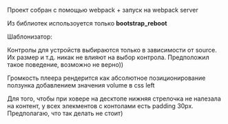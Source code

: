 Проект собран с помощью webpack + запуск на webpack server

Из библиотек использоуется только **bootstrap_reboot**

Шаблонизатор:

Контролы для устройств выбираются только в зависимости от 
source.
Их размер и т.д. никак не влияют на выбор контрола. 
Предположил такое поведение, возможно не верно))

Громкость плеера рендерится как абсолютное позиционирование ползунка
добавлением значения volume в css left

Для того, чтобы при ховере на десктопе нижняя стрелочка не налезала на контент,
у всех элекментов с контолами есть padding 30px. Предполагаю, что так делать не стоит)
